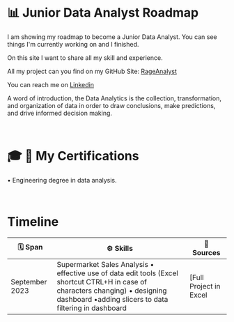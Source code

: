 # 📊 Junior Data Analyst Roadmap 
I am showing my roadmap to become a Junior Data Analyst. You can see things I'm currently working on and I finished.

On this site I want to share all my skill and experience.

All my project can you find on my GitHub Site: <a href="https://rageanalyst.github.io/Portfolio/">RageAnalyst</a>

You can reach me on [Linkedin](https://www.linkedin.com/in/seweryn-ptasinski/)

A word of introduction, the Data Analytics is the collection, transformation, and organization of data in order to draw conclusions, make predictions, and drive informed decision making.

<br>

# 🎓 📜 My Certifications 

• Engineering degree in data analysis.

<br>

# Timeline

|🗓️ Span|⚙️ Skills|🔗 Sources|
|--------|----------------|--------------------------|
|September 2023|Supermarket Sales Analysis • effective use of data edit tools (Excel shortcut CTRL+H in case of characters changing) • designing dashboard •adding slicers to data filtering in dashboard|[Full Project in Excel | Excel Tutorials for Beginners](https://www.youtube.com/watch?v=opJgMj1IUrc&list=PLKH6m-Lsb9RqLCiUHvud2qcNJEpISgcUO&index=3&t=1772s)|
